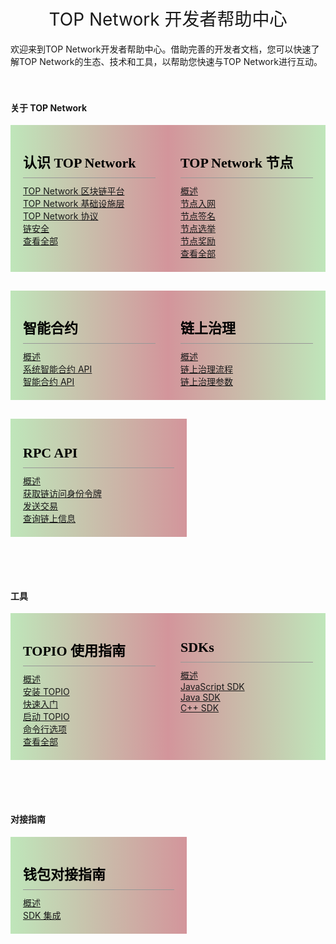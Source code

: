 
<!DOCTYPE html>
<html>
  <head>
    <meta charset="utf-8">
    <meta name="viewport" content="width=device-width,initial-scale=1.0">
    <title>docs_homepage</title>
<link href="https://cdn.bootcss.com/twitter-bootstrap/4.2.1/css/bootstrap.min.css" rel="stylesheet">

</head>

  <style scoped >
  h1, h2 {
    font-weight: normal;
  }
  ul {
    /* list-style-type: none; */
    padding: 0;
    text-align: left;
  }
  li {
    display: block;
    margin: 0;
  }
  ul a {
      font-size:22px;
  font-family:SourceSansPro-Regular;
  font-weight:400;
  color:rgba(110,111,112,1);
  position: relative;
  padding-left: 10px;
  }
  li a::before {
    content: '';
    width:4px;
    height:4px;
    border-radius: 50%;
    background:#000000;
    position: absolute;
      /* display: block; */
      left: 0;
      top: 15px;
  }
  .content-title {
    font-size:22px;
    font-family:SourceSansPro-Bold;
    font-weight:bold;
    color:rgba(0,0,0,1);
    padding-bottom: 10px;
    border-bottom: 1px solid #979797;
    text-align:left;
    margin-bottom:10px;
  }
  .content-container .content-row {
  	display: -webkit-box;
		display: -moz-box;
		display: -ms-flexbox;
		display: flex;
		-webkit-box-pack: justify;
		-moz-box-pack: justify;
		-ms-flex-pack: justify;
		justify-content: space-between;
  }
  .col-sm-6 {
  	width: 48%;
  	padding: 20px;
  	margin-bottom: 30px;
  }
  .col-sm-6:nth-child(2n+1) {
  	background: linear-gradient(to left,#d3959b,#bfe6ba);
  	background: -webkit-linear-gradient(to left,#d3959b,#bfe6ba); /* Safari 5.1-6.0 */
    background: -o-linear-gradient(to left,#d3959b,#bfe6ba); /* Opera 11.1-12.0 */ 
    background: -moz-linear-gradient(to left,#d3959b,#bfe6ba); /* Firefox 3.6-15 */
    background: linear-gradient(to left,#d3959b,#bfe6ba); /* 标准语法 */
  }
  .col-sm-6:nth-child(2n+2) {
  	background: linear-gradient(to right,#d3959b,#bfe6ba);
  	background: -webkit-linear-gradient(to right,#d3959b,#bfe6ba); /* Safari 5.1-6.0 */
    background: -o-linear-gradient(to right,#d3959b,#bfe6ba); /* Opera 11.1-12.0 */ 
    background: -moz-linear-gradient(to right,#d3959b,#bfe6ba); /* Firefox 3.6-15 */
    background: linear-gradient(to right,#d3959b,#bfe6ba); /* 标准语法 */
  }
//.content-container .content-row:first-child {
//  margin-bottom: 40px;
//}
  @media screen and (max-width:576px) {
     .content-container {
    	margin:40px 0;
    }
    .content-container .content-row {
    	display: block;
    }
    .col-sm-6 {
	  	width: 100%;
	  	padding: 20px;
	  	margin-bottom: 30px;
	  }
  }
  </style>
  <body>
  <h1 align="center">TOP Network 开发者帮助中心</h1>
  <div >欢迎来到TOP Network开发者帮助中心。借助完善的开发者文档，您可以快速了解TOP Network的生态、技术和工具，以帮助您快速与TOP Network进行互动。</div> 

<div ></br></br>
<!--
  -->
  <h4>关于 TOP Network</h4>
	<!--style="background-color: #f4f4f4;padding: 1.2rem 1.2rem 2.4rem;margin: 2.4rem 0;"-->
  <div class="content-container">
      <div class="row content-row">
        <div class="col-sm-6 col-xs-12">
            <p class="content-title" style="border-bottom: 1px solid #979797;">认识 TOP Network</p>
              <div>
                  <div>
                      <a href="#/docs-cn/AboutTOPNetwork/TOPNetworkPlatform">TOP Network 区块链平台</a>
                  </div>
              </div>
              <div>
                  <div>
                      <a href="#/docs-cn/AboutTOPNetwork/TOPChainInfrastructure/Overview">TOP Network 基础设施层</a>
                  </div>
              </div>
              <div>
                  <div>
                      <a href="#/docs-cn/AboutTOPNetwork/Protocol/OverView">TOP Network 协议</a>
                  </div>
              </div>
              <div>
                  <div>
                      <a href="#/docs-cn/AboutTOPNetwork/Security">链安全</a>
                  </div>
              </div>
             <div>
                  <div>
                      <a href="#/docs-cn/AboutTOPNetwork/TermList">查看全部</a>
                  </div>
              </div>
        </div>
          <div class="col-sm-6 col-xs-12">
            <p class="content-title" style="border-bottom: 1px solid #979797;">TOP Network 节点</p>
              <div>
                  <div>
                      <a href="#/docs-cn/Node/Overview">概述</a>
                  </div>
              </div>
              <div>
                  <div>
                      <a href="#/docs-cn/Node/JoiningNetwork">节点入网</a>
                  </div>
              </div>
              <div>
                  <div>
                      <a href="#/docs-cn/Node/NodeSignature">节点签名</a>
                  </div>
              </div>
              <div>
                  <div>
                      <a href="#/docs-cn/Node/NodeElection">节点选举</a>
                  </div>
              </div>
              <div>
                  <div>
                      <a href="#/docs-cn/Node/NodeReward">节点奖励</a>
                  </div>
              </div>
             <div>
                  <div>
                      <a href="#/docs-cn/Node/NodePublishment">查看全部</a>
                  </div>
              </div>
      </div>
  </div> <div class="row content-row">
        <div class="col-sm-6 col-xs-12">
            <p class="content-title" style="border-bottom: 1px solid #979797;">智能合约</p>
              <div>
                  <div>
                      <a href="#/docs-cn/SmartContract/SmartContract">概述</a>
                  </div>
              </div>
              <div>
                  <div>
                      <a href="#/docs-cn/SmartContract/SystemContractAPI">系统智能合约 API</a>
                  </div>
              </div>
              <div>
                  <div>
                      <a href="#/docs-cn/SmartContract/LuaAPI">智能合约 API</a>
                  </div>
              </div>
        </div>
          <div class="col-sm-6 col-xs-12">
            <p class="content-title" style="border-bottom: 1px solid #979797;">链上治理</p>
              <div>
                  <div>
                      <a href="#/docs-cn/On-ChainGovernance/Overview">概述</a>
                  </div>
              </div>
              <div>
                  <div>
                      <a href="#/docs-cn/On-ChainGovernance/On-ChainGovernanceProposal">链上治理流程</a>
                  </div>
              </div>
              <div>
                  <div>
                      <a href="#/docs-cn/On-ChainGovernance/On-ChainGovernanceParameters">链上治理参数</a>
                  </div>
              </div>
     </div>
  </div> <div class="row content-row">
        <div class="col-sm-6 col-xs-12">
            <p class="content-title" style="border-bottom: 1px solid #979797;">RPC API</p>
              <div>
                  <div>
                      <a href="#/docs-cn/Interface/RPC-API/Overview">概述</a>
                  </div>
              </div>
              <div>
                  <div>
                      <a href="#/docs-cn/Interface/RPC-API/requestToken">获取链访问身份令牌</a>
                  </div>
              </div>
              <div>
                  <div>
                      <a href="#/docs-cn/Interface/RPC-API/sendTransaction/sendTransaction">发送交易</a>
                  </div>
              </div>
			  <div>
                  <div>
                      <a href="#/docs-cn/Interface/RPC-API/get">查询链上信息</a>
                  </div>
              </div>
			</div>
		</div>
</div>
</div ></br></br>
<!--
  -->

  <h4>工具</h4>
  <div class="content-container">
      <div class="row content-row">
        <div class="col-sm-6 col-xs-12">
            <p class="content-title" style="border-bottom: 1px solid #979797;">TOPIO 使用指南</p>
              <div>
                  <div>
                      <a href="#/docs-cn/Tools/TOPIO/Overview">概述</a>
                  </div>
              </div>
              <div>
                  <div>
                      <a href="#/docs-cn/Tools/TOPIO/InstallTOPIO">安装 TOPIO</a>
                  </div>
              </div>
              <div>
                  <div>
                      <a href="#/docs-cn/Tools/TOPIO/QuickStart">快速入门</a>
                  </div>
              </div>
              <div>
                  <div>
                      <a href="#/docs-cn/Tools/TOPIO/StartTOPIO">启动 TOPIO</a>
                  </div>
              </div>
              <div>
                  <div>
                      <a href="#/docs-cn/Tools/TOPIO/Command-line_Options">命令行选项</a>
                  </div>
              </div>
             <div>
                  <div>
                      <a href="#/docs-cn/Tools/TOPIO/topcl/Overview">查看全部</a>
                  </div>
              </div>
			</div>
          <div class="col-sm-6 col-xs-12">
            <p class="content-title" style="border-bottom: 1px solid #979797;">SDKs</p>
              <div>
                  <div>
                      <a href="#/docs-cn/Interface/SDKs/00-overview">概述</a>
                  </div>
              </div>
              <div>
                  <div>
                      <a href="#/docs-cn/Interface/SDKs/01-javascript-sdk">JavaScript SDK</a>
                  </div>
              </div>
              <div>
                  <div>
                      <a href="#/docs-cn/Interface/SDKs/03-java-sdk">Java SDK</a>
                  </div>
              </div>
              <div>
                  <div>
                      <a href="#/docs-cn/Interface/SDKs/02-c++-sdk">C++ SDK</a>
                  </div>
              </div>
      </div>
        </div>
       </div>

</div>
</div ></br></br>
<!--
  -->
  <h4>对接指南</h4>
  <div class="content-container">
      <div class="row content-row">
        <div class="col-sm-6 col-xs-12">
            <p class="content-title" style="border-bottom: 1px solid #979797;">钱包对接指南</p>
              <div>
                  <div>
                      <a href="#/docs-cn/AccessGuide/WalletAccessGuide/Overview">概述</a>
                  </div>
              </div>
              <div>
                  <div>
                      <a href="#/docs-cn/AccessGuide/WalletAccessGuide/SDKintegartion">SDK 集成</a>
                  </div>
              </div>
				</div>
      </div>
        </div>

</div>	  
			
  </body>
</html>

